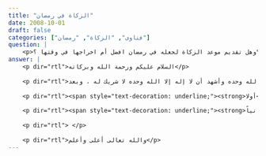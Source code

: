 ```yaml
---
title: "الزكاة في رمضان"
date: 2008-10-01
draft: false
categories: ["فتاوى", "الزكاة", "رمضان"]
question: |
    <p>فضيلة الشيخ هل لشهر رمضان فضل خاص مثل الصدقة في رمضان افضل من غيره من الاوقات ؟وهل تقديم موعد الزكاة لجعله في رمضان افضل أم اخراجها في وقتها ؟</p>
answer: |
    <p dir="rtl">السلام عليكم ورحمة الله وبركاته</p>
    
    <p dir="rtl">الحمد لله وحده وأشهد أن لا إله إلا الله وحده لا شريك له ، وبعد :</p>
    
    <p dir="rtl"><span style="text-decoration: underline;"><strong>أولا</strong></span> : لا شك أن رمضان فيه فضائل عظيم وأجور كثير :فهو شهر القرآن : قال تعالى : ﴿ شَهْرُ رَمَضَانَ الَّذِيَ أُنزِلَ فِيهِ الْقُرْآنُ هُدًى لِّلنَّاسِ وَبَيِّنَاتٍ مِّنَ الْهُدَى وَالْفُرْقَانِ … ﴾ سورة البقرة : 185 .وفيه ليلة القدر قال الله تعالى : ﴿ إِنَّا أَنزَلْنَاهُ فِي لَيْلَةِ الْقَدْرِ . وَمَا أَدْرَاكَ مَا لَيْلَةُ الْقَدْرِ . لَيْلَةُ الْقَدْرِ خَيْرٌ مِّنْ أَلْفِ شَهْرٍ . تَنَزَّلُ الْمَلَائِكَةُ وَالرُّوحُ فِيهَا بِإِذْنِ رَبِّهِم مِّن كُلِّ أَمْرٍ . سَلَامٌ هِيَ حَتَّى مَطْلَعِ الْفَجْر ﴾ سورة القدر .قال النبي صلى الله عليه وسلم : (( من قام ليلة القدر إيماناً واحتساباً غفر له ما تقدم من ذنبه )) رواه البخاري ومسلم .وعن ابن عباس- رضي الله عنهما قال : (( كان رسول الله صلى الله عليه وسلم أجود الناس ، وكان أجود ما يكون في رمضان حين يلقاه جبريل ، وكان يلقاه في كل ليلة من رمضان فيدارسه القرآن فلرسول الله صلى الله عليه وسلم أجود بالخير من الريح المرسلة )) رواه البخاري ومسلم .</p>
    
    <p dir="rtl"><span style="text-decoration: underline;"><strong>ثانياً</strong></span> :وأما زيادة أجر الزكاة في رمضان فلا أعلم له حديثا صحيحا وحديث (( يا أيها الناس ! قد أظلكم شهر عظيم ، شهر فيه ليلة خير من ألف شهر ، جعل الله صيامه فريضة ، وقيام ليله تطوعا ، من تقرب فيه بخصلة من الخير كان كمن أدّى فريضة فيما سواه …)) ، فهو حديث ضعيف السلسلة الضعيفة (871) . وقد يستأنس له بحديث ابن عباس السابق .ثالثاً : أما إخراج الزكاة قبل وقتها فهو جائز وهو مذهب الجمهور لحديث عَلِىٍّ : ((أَنَّ الْعَبَّاسَ سَأَلَ النَّبِىَّ -صلى الله عليه وسلم- فِى تَعْجِيلِ صَدَقَتِهِ قَبْلَ أَنْ تَحِلَّ فَرَخَّصَ لَهُ فِى ذَلِكَ )) صحيح أبي داود رقم (1430) . قال الإمام ابن قدامة في المغني (2/495) : ( ويجوز تقدمة الزكاة وجملته أنه متى وجد سبب وجوب الزكاة وهو النصاب الكامل جاز تقديم الزكاة وبهذا قال الحسن و سعيد بن جبير و الزهري و الأوزاعي و أبو حنيفة و الشافعي و إسحق و أبو عبيد) .والأفضل في الزكاة أن لا تجعل في شهر واحد من جميع أو أكثر المسلمين بحث يعطى الفقراء في شهر واحد ثم لا يجدون المال باقي السنة فهذا مخالف لمقاصد الشريعة ، فالأفضل في الزكاة أن تعطى إذا حال عليها الحول حتى يغنى الفقراء في جميع السنة ولا بأس بإخراجها قبل وقتها في رمضان كما سبق </p>
    
    <p dir="rtl"> </p>
    
    <p dir="rtl">والله تعالى أعلى وأعلم</p>
---
```


